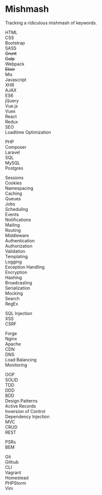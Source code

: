 # Mishmash
Tracking a ridiculous mishmash of keywords.

HTML  
CSS  
Bootstrap  
SASS  
~~Grunt~~  
~~Gulp~~  
Webpack  
~~Elixir~~  
Mix  
Javascript  
XHR  
AJAX  
ES6  
jQuery  
Vue.js  
Vuex  
React  
Redux  
SEO  
Loadtime Optimization  
  
PHP  
Composer  
Laravel  
SQL  
MySQL  
Postgres  
  
Sessions  
Cookies    
Namespacing  
Caching  
Queues  
Jobs  
Scheduling  
Events  
Notifications  
Mailing  
Routing  
Middleware    
Authentication  
Authorization  
Validation  
Templating  
Logging  
Exception Handling  
Encryption  
Hashing  
Broadcasting  
Serialization  
Mocking  
Search  
RegEx  
  
SQL Injection  
XSS  
CSRF  
  
Forge  
Nginx  
Apache  
CDN  
DNS  
Load Balancing  
Monitoring  
  
OOP  
SOLID  
TDD  
DDD  
BDD  
Design Patterns  
Active Records  
Inversion of Control  
Dependency Injection  
MVC  
CRUD  
REST  
  
PSRs  
BEM  
  
Git  
Github  
CLI  
Vagrant  
Homestead  
PHPStorm  
Vim  

  
